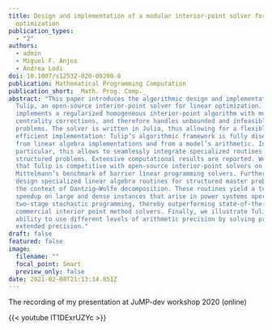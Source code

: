 ```yaml
---
title: Design and implementation of a modular interior-point solver for linear
  optimization
publication_types:
  - "2"
authors:
  - admin
  - Miguel F. Anjos
  - Andrea Lodi
doi: 10.1007/s12532-020-00200-8
publication: Mathematical Programming Computation
publication_short: _Math. Prog. Comp._
abstract: "This paper introduces the algorithmic design and implementation of
  Tulip, an open-source interior-point solver for linear optimization. It
  implements a regularized homogeneous interior-point algorithm with multiple
  centrality corrections, and therefore handles unbounded and infeasible
  problems. The solver is written in Julia, thus allowing for a flexible and
  efficient implementation: Tulip’s algorithmic framework is fully disentangled
  from linear algebra implementations and from a model’s arithmetic. In
  particular, this allows to seamlessly integrate specialized routines for
  structured problems. Extensive computational results are reported. We find
  that Tulip is competitive with open-source interior-point solvers on the H.
  Mittelmann’s benchmark of barrier linear programming solvers. Furthermore, we
  design specialized linear algebra routines for structured master problems in
  the context of Dantzig–Wolfe decomposition. These routines yield a tenfold
  speedup on large and dense instances that arise in power systems operation and
  two-stage stochastic programming, thereby outperforming state-of-the-art
  commercial interior point method solvers. Finally, we illustrate Tulip’s
  ability to use different levels of arithmetic precision by solving problems in
  extended precision."
draft: false
featured: false
image:
  filename: ""
  focal_point: Smart
  preview_only: false
date: 2021-02-08T21:13:14.851Z
---
```


The recording of my presentation at JuMP-dev workshop 2020 (online)

{{< youtube lT1DExrUZYc >}}
